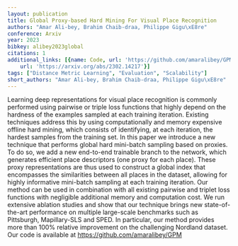 ```yaml
---
layout: publication
title: Global Proxy-based Hard Mining For Visual Place Recognition
authors: "Amar Ali-bey, Brahim Chaib-draa, Philippe Gigu\xE8re"
conference: Arxiv
year: 2023
bibkey: alibey2023global
citations: 1
additional_links: [{name: Code, url: 'https://github.com/amaralibey/GPM'}, {name: Paper,
    url: 'https://arxiv.org/abs/2302.14217'}]
tags: ["Distance Metric Learning", "Evaluation", "Scalability"]
short_authors: "Amar Ali-bey, Brahim Chaib-draa, Philippe Gigu\xE8re"
---
```

Learning deep representations for visual place recognition is commonly
performed using pairwise or triple loss functions that highly depend on the
hardness of the examples sampled at each training iteration. Existing
techniques address this by using computationally and memory expensive offline
hard mining, which consists of identifying, at each iteration, the hardest
samples from the training set. In this paper we introduce a new technique that
performs global hard mini-batch sampling based on proxies. To do so, we add a
new end-to-end trainable branch to the network, which generates efficient place
descriptors (one proxy for each place). These proxy representations are thus
used to construct a global index that encompasses the similarities between all
places in the dataset, allowing for highly informative mini-batch sampling at
each training iteration. Our method can be used in combination with all
existing pairwise and triplet loss functions with negligible additional memory
and computation cost. We run extensive ablation studies and show that our
technique brings new state-of-the-art performance on multiple large-scale
benchmarks such as Pittsburgh, Mapillary-SLS and SPED. In particular, our
method provides more than 100% relative improvement on the challenging Nordland
dataset. Our code is available at https://github.com/amaralibey/GPM